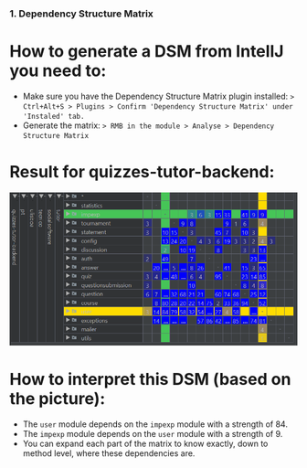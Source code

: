 ### 1. Dependency Structure Matrix

# How to generate a DSM from IntellJ you need to:
- Make sure you have the Dependency Structure Matrix plugin installed: `> Ctrl+Alt+S > Plugins > Confirm 'Dependency Structure Matrix' under 'Instaled' tab.`
- Generate the matrix: `> RMB in the module > Analyse > Dependency Structure Matrix` 

# Result for quizzes-tutor-backend:
<img src="pictures/DSM.png" width="800" >

# How to interpret this DSM (based on the picture):
- The `user` module depends on the `impexp` module with a strength of 84.
- The `impexp` module depends on the `user` module with a strength of 9.
- You can expand each part of the matrix to know exactly, down to method level, where these dependencies are.
